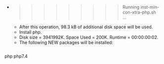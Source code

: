 * >>>>>>>>> Running inst-min-con-xtra-php.sh ...
  * After this operation, 98.3 kB of additional disk space will be used.
  * Install php.
  * Disk size = 3941992K. Space Used = 200K. Runtime = 00:00:00:02.
  * The following NEW packages will be installed:
  ```bash
php php7.4
  ```
